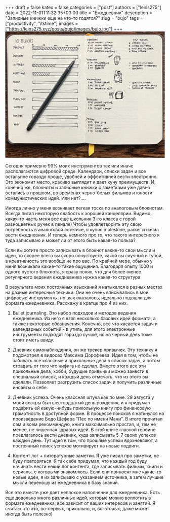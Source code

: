 +++ 
draft = false
katex = false
categories = ["post"]
authors = ["leins275"]
date = 2022-11-01T11:32:35+03:00
title = "Ежедневник"
description = "Записные книжки еще на что-то годятся?"
slug = "bujo"
tags = ["productivity", "itstime"]
images = ["https://leins275.xyz/posts/bujo/images/bujo.jpg"]
+++
![bujo](images/bujo.jpg)

Сегодня примерно 99% моих инструментов так или иначе располагаются цифровой среде. Календари, списки задач и все остальное гораздо проще, удобней и эффективней вести электронно. Это экономит место, красиво выглядит и дает кучу преимуществ. И, конечно же, блокноты и записные книжки с заметками уже давно остались в прошлом, во временах черно-белых фильмов и юности коммунистических идей. Или нет?....

Иногда лично у меня возникает легкая тоска по аналоговым блокнотам. Всегда питал некоторую слабость к хорошей канцелярии. Видимо, какая-то часть меня все еще школьник 3-го класса с горой разноцветных ручек в пенале) Чтобы удовлетворить эту свою потребность в аналоговой эстетике, я купил moleskine, parker и начал вести ежедневник. И теперь немного про то, что такого интересного я туда записываю и может ли от этого быть какая-то польза?

Если вы хотите просто записывать в блокнот какие-то свои мысли и идеи, то скорее всего вы скоро почуствуете, какой вы скучный и тупой, а креативность это вообще не про вас. По крайней мере, обычно у меня возникали какие-то такие ощущения. Благодаря опыту 1000 и одного пустого блокнота, я сразу понял, что для более-менее регулярного ведения ежедневника нужна какая-то структура. 

В результате моих постоянных изысканий я натыкался в разных местах на разные интересные техники. Они не очень вписывались в мои цифровые инструменты, но ,как оказалось, идеально подошли для формата ежедневника. Расскажу в кратце про 4 из них.

1. Bullet journaling. Это набор подходов и методов ведения ежедневника. Из него я взял несколько базовых идей формата, а также некоторые обозначения. Конечно, все что касается задач и календарных событий - в утиль, для этого электронные инструменты подходят гораздо лучше, но на черный день тоже стоит иметь ввиду.

2. Дневник самонаблюдения, он же трекер привычек. Эту технику я подсмотрел в видосах Максима Дорофеева. Идея в том, чтобы не забивать все классные и прикольные дела в список задач, а потом страдать от того что нифига не сделал. Вместо этого все эти прикольные дела, хобби, будущие привычки можно занести в специальый список, и каждый день отмечать, что из этого вы сделали. Позволяет разгрузить список задач и получить различные инсайты о себе.

3. Дневник успеха. Очень классная штука как по мне. 29 августа у моей сестры был шестнадцатый день рождения, и я придумал подарить ей какую-нибудь прикольную книгу про финансовую грамотность в доступной форме. В процессе поисков я наткнулся на произведение Бодо Шефера "Пес по имени Мани". В итоге прочитал сам и всем рекоммендую, книга максимально простая, и, тем не менее, не лишенная здравых идей. В этой книге главной героине предлагалось вести дневник, куда записывать 5-7 своих успехов каждый день. Тут идея в том, что прошлые успехи вдохновляют, а постоянный поиск успехов мотивирует на новые подвиги.

4. Контент лог + литературные заметки. Я уже писал про заметки, не буду повторяться. Я так себе придумал, что каждый год буду начинать вести некий лог контента, где записывать фильмы, книги и сериалы, с которыми знакомлюсь. Если они приносят мне какие-то новые идеи, я их записываю с указанием источника, а затем лучшие мысли переношу из ежедневника в базу знаний. 

Все это вместе уже дает неплохое наполнение для ежедневника. Есть еще довольно много различных идей, которые можно воплотить в формате ежедневника, все зависит от ваших интересов и занятий. Я считаю что это, во-первых, прикольно, и, во-вторых, даже может иногда быть полезно)
